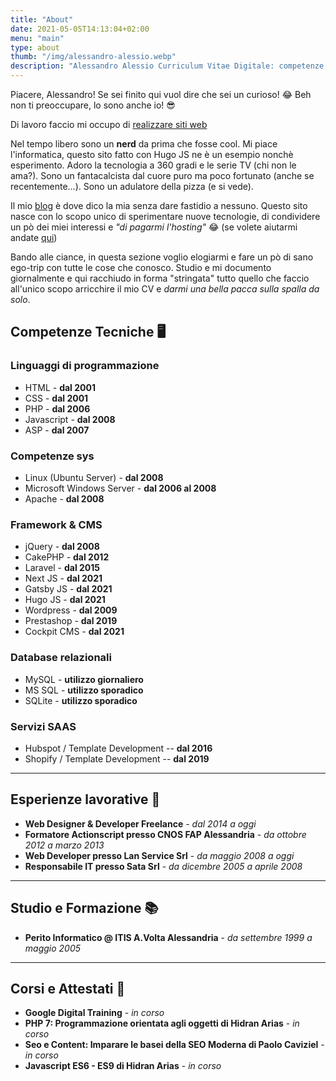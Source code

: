 ```yaml
---
title: "About"
date: 2021-05-05T14:13:04+02:00
menu: "main"
type: about
thumb: "/img/alessandro-alessio.webp"
description: "Alessandro Alessio Curriculum Vitae Digitale: competenze tecniche, esperienze lavorative, scolastiche, corsi e attestati"
---
```


Piacere, Alessandro!
Se sei finito qui vuol dire che sei un curioso! 😂
Beh non ti preoccupare, lo sono anche io! 😎

Di lavoro faccio mi occupo di [realizzare siti web](https://www.a2areait)

Nel tempo libero sono un **nerd** da prima che fosse cool.
Mi piace l'informatica, questo sito fatto con Hugo JS ne è un esempio nonchè esperimento.
Adoro la tecnologia a 360 gradi e le serie TV (chi non le ama?).
Sono un fantacalcista dal cuore puro ma poco fortunato (anche se recentemente...).
Sono un adulatore della pizza (e si vede).

Il mio [blog](/post) è dove dico la mia senza dare fastidio a nessuno. Questo sito nasce con lo scopo unico di sperimentare nuove tecnologie, di condividere un pò dei miei interessi e *"di pagarmi l'hosting"* 😂 (se volete aiutarmi andate [qui](/affiliazione))

Bando alle ciance, in questa sezione voglio elogiarmi e fare un pò di sano ego-trip con tutte le cose che conosco.
Studio e mi documento giornalmente e qui racchiudo in forma "stringata" tutto quello che faccio all'unico scopo arricchire il mio CV e *darmi una bella pacca sulla spalla da solo*.

## Competenze Tecniche 🖥️

### Linguaggi di programmazione
* HTML - **dal 2001**
* CSS - **dal 2001**
* PHP - **dal 2006**
* Javascript - **dal 2008**
* ASP - **dal 2007**

### Competenze sys
* Linux (Ubuntu Server) - **dal 2008**
* Microsoft Windows Server - **dal 2006 al 2008**
* Apache - **dal 2008**

### Framework & CMS
* jQuery - **dal 2008**
* CakePHP - **dal 2012**
* Laravel - **dal 2015**
* Next JS - **dal 2021**
* Gatsby JS - **dal 2021**
* Hugo JS - **dal 2021**
* Wordpress - **dal 2009**
* Prestashop - **dal 2019**
* Cockpit CMS - **dal 2021**

### Database relazionali
* MySQL - **utilizzo giornaliero**
* MS SQL - **utilizzo sporadico**
* SQLite - **utilizzo sporadico**

### Servizi SAAS
* Hubspot / Template Development -- **dal 2016**
* Shopify / Template Development -- **dal 2019**

-------------------------------

## Esperienze lavorative 🔨 
* **Web Designer & Developer Freelance** - *dal 2014 a oggi* 
* **Formatore Actionscript presso CNOS FAP Alessandria** - *da ottobre 2012 a marzo 2013*
* **Web Developer presso Lan Service Srl** - *da maggio 2008 a oggi*
* **Responsabile IT presso Sata Srl** - *da dicembre 2005 a aprile 2008*

-------------------------------

## Studio e Formazione 📚
* **Perito Informatico @ ITIS A.Volta Alessandria** - *da settembre 1999 a maggio 2005*

-------------------------------

## Corsi e Attestati 📘
* **Google Digital Training** - *in corso*
* **PHP 7: Programmazione orientata agli oggetti di Hidran Arias** - *in corso*
* **Seo e Content: Imparare le basei della SEO Moderna di Paolo Caviziel** - *in corso*
* **Javascript ES6 - ES9 di Hidran Arias** - *in corso*